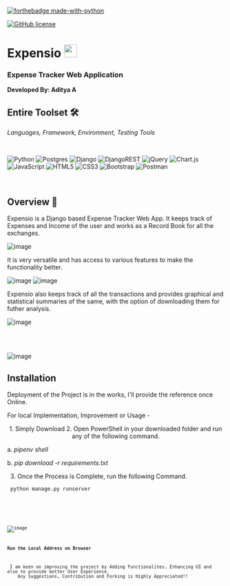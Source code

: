 [![forthebadge made-with-python](http://ForTheBadge.com/images/badges/made-with-python.svg)](https://www.python.org/) 

[![GitHub license](https://img.shields.io/github/license/Naereen/StrapDown.js.svg)](https://github.com/Naereen/StrapDown.js/blob/master/LICENSE)


<h1> Expensio <img src = "https://user-images.githubusercontent.com/78374254/181038062-22fa1612-c4f9-4712-ab86-5a9fcd87c48f.png" height = 30px width = 30px /></h1>

<h3> Expense Tracker Web Application </h3>


**Developed By: Aditya A**

<!-- <h2 align = "center"><strong><italic>Development Tools, Languages</italic></strong></h2>  -->






## Entire Toolset 🛠️
<i> Languages, Framework, Environment, Testing Tools </i>

<br>

![Python](https://img.shields.io/badge/python-3670A0?style=for-the-badge&logo=python&logoColor=ffdd54)
![Postgres](https://img.shields.io/badge/postgres-%23316192.svg?style=for-the-badge&logo=postgresql&logoColor=white)
![Django](https://img.shields.io/badge/django-%23092E20.svg?style=for-the-badge&logo=django&logoColor=white)
![DjangoREST](https://img.shields.io/badge/DJANGO-REST-ff1709?style=for-the-badge&logo=django&logoColor=white&color=ff1709&labelColor=gray)
![jQuery](https://img.shields.io/badge/jquery-%230769AD.svg?style=for-the-badge&logo=jquery&logoColor=white)
![Chart.js](https://img.shields.io/badge/chart.js-F5788D.svg?style=for-the-badge&logo=chart.js&logoColor=white)
![JavaScript](https://img.shields.io/badge/javascript-%23323330.svg?style=for-the-badge&logo=javascript&logoColor=%23F7DF1E)
![HTML5](https://img.shields.io/badge/html5-%23E34F26.svg?style=for-the-badge&logo=html5&logoColor=white)
![CSS3](https://img.shields.io/badge/css3-%231572B6.svg?style=for-the-badge&logo=css3&logoColor=white)
![Bootstrap](https://img.shields.io/badge/bootstrap-%23563D7C.svg?style=for-the-badge&logo=bootstrap&logoColor=white)
![Postman](https://img.shields.io/badge/Postman-FF6C37?style=for-the-badge&logo=postman&logoColor=white)

<br>

## Overview 🔎

Expensio is a Django based Expense Tracker Web App. It keeps track of Expenses and Income of the user and works as a Record Book for all the exchanges. 

![image](https://user-images.githubusercontent.com/78374254/181028515-0e3929f0-27d9-417e-bcdb-86a822ebe138.png)


It is very versatile and has access to various features to make the functionality better. 

![image](https://user-images.githubusercontent.com/78374254/181038594-532d91f4-3575-47b6-838e-e78bbe5d567b.png)
![image](https://user-images.githubusercontent.com/78374254/181038617-e42752b7-ba1e-44d6-b14c-04d3cdb5347e.png)


Expensio also keeps track of all the transactions and provides graphical and statistical summaries of the same, with the option of downloading them for futher analysis.

![image](https://user-images.githubusercontent.com/78374254/181038656-c47c0b15-eb8f-445f-ae65-f04679579334.png)

<br> <br>

![image](https://user-images.githubusercontent.com/78374254/181038823-75ec2635-3dcc-4de2-b289-3bf4dcf89b0a.png)



## Installation 

Deployment of the Project is in the works, I'll provide the reference once Online.

For local Implementation, Improvement or Usage - 

<p align = "center">
1. Simply Download 
2. Open PowerShell in your downloaded folder and run any of the following command.

  a. 
  <i>pipenv shell </i>
    
    
    
  b. 
  <i>pip download -r requirements.txt</i>
    
3. Once the Process is Complete, run the following Command. 


<pre><code> python manage.py runserver <code></pre>
    
</p>
    
    
![image](https://user-images.githubusercontent.com/78374254/181035165-8fba75a4-4a33-47ce-9442-a675e92f3d5b.png)

**Run the Local Address on Browser**



<p> I am keen on improving the project by Adding Functionalites, Enhancing UI and else to provide better User Experience.
    Any Suggestions, Contribution and Forking is Highly Appreciated!! <p>
      
      


